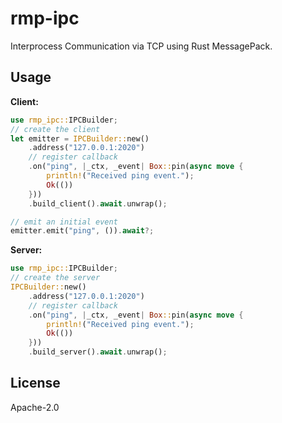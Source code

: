 # rmp-ipc

Interprocess Communication via TCP using Rust MessagePack.

## Usage

**Client:**
```rust
use rmp_ipc::IPCBuilder;
// create the client
let emitter = IPCBuilder::new()
    .address("127.0.0.1:2020")
    // register callback
    .on("ping", |_ctx, _event| Box::pin(async move {
        println!("Received ping event.");
        Ok(())
    }))
    .build_client().await.unwrap();

// emit an initial event
emitter.emit("ping", ()).await?;
```

**Server:**
```rust
use rmp_ipc::IPCBuilder;
// create the server
IPCBuilder::new()
    .address("127.0.0.1:2020")
    // register callback
    .on("ping", |_ctx, _event| Box::pin(async move {
        println!("Received ping event.");
        Ok(())
    }))
    .build_server().await.unwrap();
```

## License

Apache-2.0